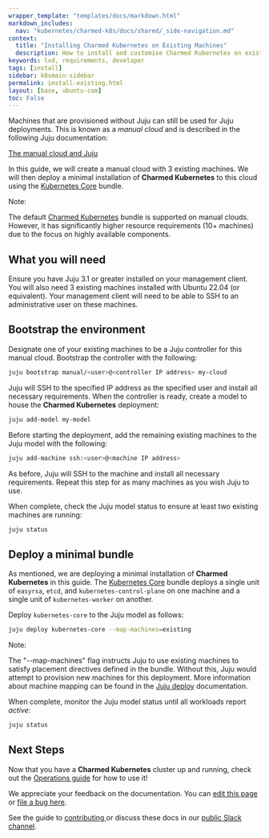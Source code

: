 ```yaml
---
wrapper_template: "templates/docs/markdown.html"
markdown_includes:
  nav: "kubernetes/charmed-k8s/docs/shared/_side-navigation.md"
context:
  title: "Installing Charmed Kubernetes on Existing Machines"
  description: How to install and customise Charmed Kubernetes on existing machines.
keywords: lxd, requirements, developer
tags: [install]
sidebar: k8smain-sidebar
permalink: install-existing.html
layout: [base, ubuntu-com]
toc: False
---
```


Machines that are provisioned without Juju can still be used for Juju deployments.
This is known as a *manual cloud* and is described in the following Juju documentation:

[The manual cloud and Juju][juju-manual]

In this guide, we will create a manual cloud with 3 existing machines. We will then
deploy a minimal installation of **Charmed Kubernetes** to this cloud using the
[Kubernetes Core][kubernetes-core] bundle.

<div class="p-notification--positive is-inline">
  <div markdown="1" class="p-notification__content">
    <span class="p-notification__title">Note:</span>
    <p class="p-notification__message">The default <a href="https://charmhub.io/charmed-kubernetes">Charmed Kubernetes</a> bundle is supported on manual clouds. However, it has significantly higher resource requirements (10+ machines) due to the focus on highly available components.</p>
  </div>
</div>

## What you will need

Ensure you have Juju 3.1 or greater installed on your management client. You will also
need 3 existing machines installed with Ubuntu 22.04 (or equivalent). Your management
client will need to be able to SSH to an administrative user on these machines.

## Bootstrap the environment

Designate one of your existing machines to be a Juju controller for this manual cloud.
Bootstrap the controller with the following:

```bash
juju bootstrap manual/<user>@<controller IP address> my-cloud
```

Juju will SSH to the specified IP address as the specified user and install all
necessary requirements. When the controller is ready, create a model to house the
**Charmed Kubernetes** deployment:

```bash
juju add-model my-model
```

Before starting the deployment, add the remaining existing machines to the Juju model
with the following:

```bash
juju add-machine ssh:<user>@<machine IP address>
```

As before, Juju will SSH to the machine and install all necessary requirements. Repeat
this step for as many machines as you wish Juju to use.

When complete, check the Juju model status to ensure at least two existing machines
are running:

```bash
juju status
```

## Deploy a minimal bundle

As mentioned, we are deploying a minimal installation of **Charmed Kubernetes** in this
guide. The [Kubernetes Core][kubernetes-core] bundle deploys a single unit of `easyrsa`,
`etcd`, and `kubernetes-control-plane` on one machine and a single unit of
`kubernetes-worker` on another.

Deploy `kubernetes-core` to the Juju model as follows:

```bash
juju deploy kubernetes-core --map-machines=existing
```

<div class="p-notification--positive is-inline">
  <div markdown="1" class="p-notification__content">
    <span class="p-notification__title">Note:</span>
    <p class="p-notification__message">The "--map-machines" flag instructs Juju to use existing machines to satisfy placement directives defined in the bundle. Without this, Juju would attempt to provision new machines for this deployment. More information about machine mapping can be found in the <a href="https://documentation.ubuntu.com/juju/3.6/reference/juju-cli/list-of-juju-cli-commands/deploy">Juju deploy</a> documentation.</p>
  </div>
</div>

When complete, monitor the Juju model status until all workloads report *active*:

```bash
juju status
```

## Next Steps

Now that you have a **Charmed Kubernetes** cluster up and running, check out the
[Operations guide][operations] for how to use it!

<!-- LINKS -->

[juju-manual]: https://documentation.ubuntu.com/juju/3.6/reference/cloud/list-of-supported-clouds/the-manual-cloud-and-juju/
[kubernetes-core]: https://charmhub.io/kubernetes-core
[operations]: /kubernetes/charmed-k8s/docs/operations

<!-- FEEDBACK -->
<div class="p-notification--information">
  <div class="p-notification__content">
    <p class="p-notification__message">We appreciate your feedback on the documentation. You can
    <a href="https://github.com/charmed-kubernetes/kubernetes-docs/edit/main/pages/k8s/install-manual.md" >edit this page</a>
    or
    <a href="https://github.com/charmed-kubernetes/kubernetes-docs/issues/new">file a bug here</a>.</p>
    <p>See the guide to <a href="/kubernetes/charmed-k8s/docs/how-to-contribute"> contributing </a> or discuss these docs in our <a href="https://kubernetes.slack.com/archives/CG1V2CAMB"> public Slack  channel</a>.</p>
  </div>
</div>
